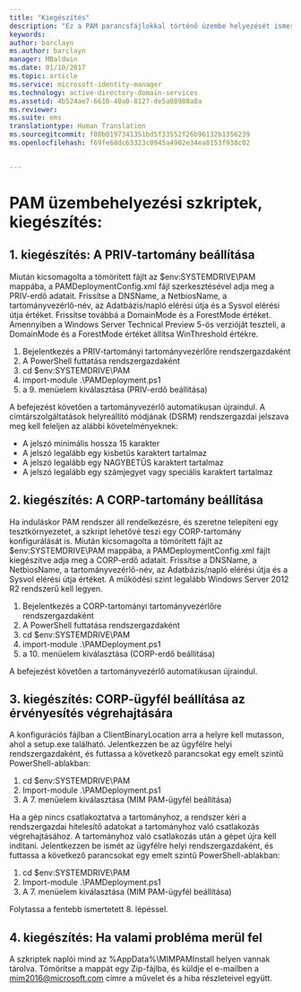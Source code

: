 ```yaml
---
title: "Kiegészítés"
description: "Ez a PAM parancsfájlokkal történő üzembe helyezését ismertető dokumentumok kiegészítése. Ismerteti a PRIV- és CORP-tartományok konfigurálását valamint egy, az érvényesítést végző ügyfélprogram beállítását. Információt nyújt a segítségkérés módjáról is."
keywords: 
author: barclayn
ms.author: barclayn
manager: MBaldwin
ms.date: 01/10/2017
ms.topic: article
ms.service: microsoft-identity-manager
ms.technology: active-directory-domain-services
ms.assetid: 4b524ae7-6610-40a0-8127-de5a08988a8a
ms.reviewer: 
ms.suite: ems
translationtype: Human Translation
ms.sourcegitcommit: f08b0197341351bd5f33552f26b96132b1356239
ms.openlocfilehash: f69fe68dc63323c0945a4902e34ea8153f938c02


---
```

# <a name="pam-deployment-scripts-addendum"></a>PAM üzembehelyezési szkriptek, kiegészítés:

## <a name="addendum-1-setting-up-the-priv-domain"></a>1. kiegészítés: A PRIV-tartomány beállítása

Miután kicsomagolta a tömörített fájlt az $env:SYSTEMDRIVE\PAM mappába, a PAMDeploymentConfig.xml fájl szerkesztésével adja meg a PRIV-erdő adatait. Frissítse a DNSName, a NetbiosName, a tartományvezérlő-név, az Adatbázis/napló elérési útja és a Sysvol elérési útja értéket. Frissítse továbbá a DomainMode és a ForestMode értéket. Amennyiben a Windows Server Technical Preview 5-ös verzióját teszteli, a DomainMode és a ForestMode értéket állítsa WinThreshold értékre.

1. Bejelentkezés a PRIV-tartományi tartományvezérlőre rendszergazdaként
2. A PowerShell futtatása rendszergazdaként
3. cd $env:SYSTEMDRIVE\PAM
4. import-module .\PAMDeployment.ps1
5. a 9. menüelem kiválasztása (PRIV-erdő beállítása)


A befejezést követően a tartományvezérlő automatikusan újraindul. A címtárszolgáltatások helyreállító módjának (DSRM) rendszergazdai jelszava meg kell feleljen az alábbi követelményeknek:

  * A jelszó minimális hossza 15 karakter
  * A jelszó legalább egy kisbetűs karaktert tartalmaz
  * A jelszó legalább egy NAGYBETŰS karaktert tartalmaz
  * A jelszó legalább egy számjegyet vagy speciális karaktert tartalmaz

## <a name="addendum-2-setting-up-the-corp-domain"></a>2. kiegészítés: A CORP-tartomány beállítása

Ha induláskor PAM rendszer áll rendelkezésre, és szeretne telepíteni egy tesztkörnyezetet, a szkript lehetővé teszi egy CORP-tartomány konfigurálását is. Miután kicsomagolta a tömörített fájlt az $env:SYSTEMDRIVE\PAM mappába, a PAMDeploymentConfig.xml fájlt kiegészítve adja meg a CORP-erdő adatait. Frissítse a DNSName, a NetbiosName, a tartományvezérlő-név, az Adatbázis/napló elérési útja és a Sysvol elérési útja értéket. A működési szint legalább Windows Server 2012 R2 rendszerű kell legyen.

1. Bejelentkezés a CORP-tartományi tartományvezérlőre rendszergazdaként
2. A PowerShell futtatása rendszergazdaként
3. cd $env:SYSTEMDRIVE\PAM
4. import-module .\PAMDeployment.ps1
5. a 10. menüelem kiválasztása (CORP-erdő beállítása)

A befejezést követően a tartományvezérlő automatikusan újraindul.

## <a name="addendum-3-setting-up-a-corp-client-to-do-the-validation"></a>3. kiegészítés: CORP-ügyfél beállítása az érvényesítés végrehajtására

A konfigurációs fájlban a ClientBinaryLocation arra a helyre kell mutasson, ahol a setup.exe található.
Jelentkezzen be az ügyfélre helyi rendszergazdaként, és futtassa a következő parancsokat egy emelt szintű PowerShell-ablakban:

1. cd $env:SYSTEMDRIVE\PAM
2. Import-module .\PAMDeployment.ps1
3. A 7. menüelem kiválasztása (MIM PAM-ügyfél beállítása)


Ha a gép nincs csatlakoztatva a tartományhoz, a rendszer kéri a rendszergazdai hitelesítő adatokat a tartományhoz való csatlakozás végrehajtásához. A tartományhoz való csatlakozás után a gépet újra kell indítani. Jelentkezzen be ismét az ügyfélre helyi rendszergazdaként, és futtassa a következő parancsokat egy emelt szintű PowerShell-ablakban:

1. cd $env:SYSTEMDRIVE\PAM
2. Import-module .\PAMDeployment.ps1
3. A 7. menüelem kiválasztása (MIM PAM-ügyfél beállítása)

Folytassa a fentebb ismertetett 8. lépéssel.

## <a name="addendum-4-if-something-goes-wrong"></a>4. kiegészítés: Ha valami probléma merül fel

A szkriptek naplói mind az %AppData%\MIMPAMInstall helyen vannak tárolva. Tömörítse a mappát egy Zip-fájlba, és küldje el e-mailben a [mim2016@microsoft.com](mailto:mim2016@microsoft.com) címre a művelet és a hiba részleteivel együtt.



<!--HONumber=Jan17_HO2-->


